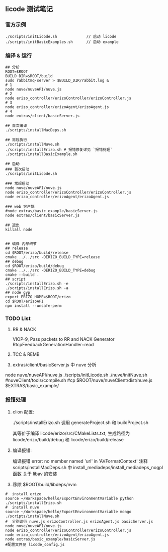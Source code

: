## licode 测试笔记

### 官方示例

```
./scripts/initLicode.sh             // 启动 licode 
./scripts/initBasicExamples.sh      // 启动 example
```

### 编译 & 运行

```
## 分析
ROOT=$ROOT
BUILD_DIR=$ROOT/build
sudo rabbitmq-server > $BUILD_DIR/rabbit.log &
# 1
node nuve/nuveAPI/nuve.js
# 2
node erizo_controller/erizoController/erizoController.js
# 3
node erizo_controller/erizoAgent/erizoAgent.js
# 4
node extras/client/basicServer.js

## 首次编译
./scripts/installMacDeps.sh

## 常规执行
./scripts/installNuve.sh
./scripts/installErizo.sh # 报错修复详见 `报错处理`
./scripts/installBasicExample.sh

## 启动
### 首次启动 
./scripts/initLicode.sh 

### 常规启动
node nuve/nuveAPI/nuve.js
node erizo_controller/erizoController/erizoController.js
node erizo_controller/erizoAgent/erizoAgent.js

### web 客户端
#node extras/basic_example/basicServer.js
node extras/client/basicServer.js

## 退出
killall node


## 编译 内部细节
## release
cd $ROOT/erizo/build/release 
cmake ../../src -DERIZO_BUILD_TYPE=release
## debug
cd $ROOT/erizo/build/debug 
cmake ../../src -DERIZO_BUILD_TYPE=debug
cmake --build .
## script
./scripts/installErizo.sh -e
./scripts/installErizo.sh -a
## node gyp
export ERIZO_HOME=$ROOT/erizo
cd $ROOT/erizoAPI
npm install --unsafe-perm

```


### TODO List

1. RR & NACK

    VIOP-9, Pass packets to RR and NACK Generator
    RtcpFeedbackGenerationHandler::read


2. TCC & REMB

3. extras/client/basicServer.js 中 nuve 分析

node nuve/nuveAPI/nuve.js
./scripts/initLicode.sh 
./nuve/initNuve.sh
#nuveClient/tools/compile.sh
#cp $ROOT/nuve/nuveClient/dist/nuve.js $EXTRAS/basic_example/


### 报错处理

1. clion 配置: 
    
    ./scripts/installErizo.sh 调用 generateProject.sh 和 buildProject.sh 

    其等价于编译 licode/erizo/src/CMakeLists.txt, 生成路径为 licode/erizo/build/debug 和 licode/erizo/build/release

2. 编译报错:

    编译报错 error: no member named 'url' in 'AVFormatContext'
    注释 scripts/installMacDeps.sh 中 install_mediadeps/install_mediadeps_nogpl 函数 关于 libav 的安装

3. 移除 $ROOT/build/libdeps/nvm

```
#  install erizo
source ~/Workspace/hello/ExportEnvironmentVariable python
./scripts/installErizo.sh
#  install nuve
source ~/Workspace/hello/ExportEnvironmentVariable mongo
./scripts/installNuve.sh
#  分别运行 nuve.js erizoController.js erizoAgent.js basicServer.js
node nuve/nuveAPI/nuve.js
node erizo_controller/erizoController/erizoController.js
node erizo_controller/erizoAgent/erizoAgent.js
node extras/basic_example/basicServer.js
#配置文件见 licode_config.js
```
